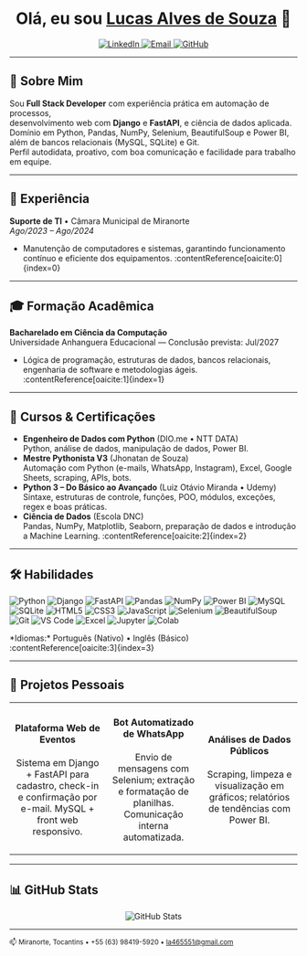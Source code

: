 <!-- README.md do Lucas Alves de Souza -->

<!-- ============================
     Cabeçalho e Badges Sociais
=============================== -->
<h1 align="center">Olá, eu sou <a href="https://github.com/Lucas063r">Lucas Alves de Souza</a> 👋</h1>

<p align="center">
  <a href="https://www.linkedin.com/in/lucas-alves-000aa4258">
    <img src="https://img.shields.io/badge/LinkedIn-0A66C2?style=for-the-badge&logo=linkedin&logoColor=white" alt="LinkedIn"/>
  </a>
  <a href="mailto:la465551@gmail.com">
    <img src="https://img.shields.io/badge/Email-D14836?style=for-the-badge&logo=gmail&logoColor=white" alt="Email"/>
  </a>
  <a href="https://github.com/Lucas063r">
    <img src="https://img.shields.io/badge/GitHub-181717?style=for-the-badge&logo=github&logoColor=white" alt="GitHub"/>
  </a>
</p>

---

## 📖 Sobre Mim

Sou **Full Stack Developer** com experiência prática em automação de processos,  
desenvolvimento web com **Django** e **FastAPI**, e ciência de dados aplicada.  
Domínio em Python, Pandas, NumPy, Selenium, BeautifulSoup e Power BI, além de bancos relacionais (MySQL, SQLite) e Git.  
Perfil autodidata, proativo, com boa comunicação e facilidade para trabalho em equipe.  

---

## 💼 Experiência

**Suporte de TI** • Câmara Municipal de Miranorte  
_Ago/2023 – Ago/2024_  
- Manutenção de computadores e sistemas, garantindo funcionamento contínuo e eficiente dos equipamentos. :contentReference[oaicite:0]{index=0}

---

## 🎓 Formação Acadêmica

**Bacharelado em Ciência da Computação**  
Universidade Anhanguera Educacional — Conclusão prevista: Jul/2027  
- Lógica de programação, estruturas de dados, bancos relacionais, engenharia de software e metodologias ágeis. :contentReference[oaicite:1]{index=1}

---

## 🏅 Cursos & Certificações

- **Engenheiro de Dados com Python** (DIO.me • NTT DATA)  
  Python, análise de dados, manipulação de dados, Power BI.  
- **Mestre Pythonista V3** (Jhonatan de Souza)  
  Automação com Python (e-mails, WhatsApp, Instagram), Excel, Google Sheets, scraping, APIs, bots.  
- **Python 3 – Do Básico ao Avançado** (Luiz Otávio Miranda • Udemy)  
  Sintaxe, estruturas de controle, funções, POO, módulos, exceções, regex e boas práticas.  
- **Ciência de Dados** (Escola DNC)  
  Pandas, NumPy, Matplotlib, Seaborn, preparação de dados e introdução a Machine Learning. :contentReference[oaicite:2]{index=2}

---

## 🛠️ Habilidades

<p>
  <img alt="Python"      src="https://img.shields.io/badge/Python-3776AB?style=for-the-badge&logo=python&logoColor=white" />
  <img alt="Django"      src="https://img.shields.io/badge/Django-092E20?style=for-the-badge&logo=django&logoColor=white" />
  <img alt="FastAPI"     src="https://img.shields.io/badge/FastAPI-009688?style=for-the-badge&logo=fastapi&logoColor=white" />
  <img alt="Pandas"      src="https://img.shields.io/badge/Pandas-150458?style=for-the-badge&logo=pandas&logoColor=white" />
  <img alt="NumPy"       src="https://img.shields.io/badge/NumPy-013243?style=for-the-badge&logo=numpy&logoColor=white" />
  <img alt="Power BI"    src="https://img.shields.io/badge/Power%20BI-F2C811?style=for-the-badge&logo=power-bi&logoColor=white" />
  <img alt="MySQL"       src="https://img.shields.io/badge/MySQL-4479A1?style=for-the-badge&logo=mysql&logoColor=white" />
  <img alt="SQLite"      src="https://img.shields.io/badge/SQLite-07405E?style=for-the-badge&logo=sqlite&logoColor=white" />
  <img alt="HTML5"       src="https://img.shields.io/badge/HTML5-E34F26?style=for-the-badge&logo=html5&logoColor=white" />
  <img alt="CSS3"        src="https://img.shields.io/badge/CSS3-1572B6?style=for-the-badge&logo=css3&logoColor=white" />
  <img alt="JavaScript"  src="https://img.shields.io/badge/JavaScript-F7DF1E?style=for-the-badge&logo=javascript&logoColor=black" />
  <img alt="Selenium"    src="https://img.shields.io/badge/Selenium-43B02A?style=for-the-badge&logo=selenium&logoColor=white" />
  <img alt="BeautifulSoup" src="https://img.shields.io/badge/BeautifulSoup-212121?style=for-the-badge&logo=python&logoColor=white" />
  <img alt="Git"         src="https://img.shields.io/badge/Git-F05032?style=for-the-badge&logo=git&logoColor=white" />
  <img alt="VS Code"     src="https://img.shields.io/badge/VS%20Code-007ACC?style=for-the-badge&logo=visual-studio-code&logoColor=white" />
  <img alt="Excel"       src="https://img.shields.io/badge/Excel-217346?style=for-the-badge&logo=microsoft-excel&logoColor=white" />
  <img alt="Jupyter"     src="https://img.shields.io/badge/Jupyter-F37626?style=for-the-badge&logo=jupyter&logoColor=white" />
  <img alt="Colab"       src="https://img.shields.io/badge/Google%20Colab-F9AB00?style=for-the-badge&logo=google-colab&logoColor=white" />
</p>
*Idiomas:* Português (Nativo) • Inglês (Básico) :contentReference[oaicite:3]{index=3}

---

## 🚀 Projetos Pessoais

<table>
<tr>
  <td align="center" width="33%">
    <h4>Plataforma Web de Eventos</h4>
    <p>Sistema em Django + FastAPI para cadastro, check-in e confirmação por e-mail. MySQL + front web responsivo.</p>
  </td>
  <td align="center" width="33%">
    <h4>Bot Automatizado de WhatsApp</h4>
    <p>Envio de mensagens com Selenium; extração e formatação de planilhas. Comunicação interna automatizada.</p>
  </td>
  <td align="center" width="33%">
    <h4>Análises de Dados Públicos</h4>
    <p>Scraping, limpeza e visualização em gráficos; relatórios de tendências com Power BI.</p>
  </td>
</tr>
</table>

---

## 📊 GitHub Stats

<div align="center">
  <img src="https://github-readme-stats.vercel.app/api?username=Lucas063r&show_icons=true&theme=light" alt="GitHub Stats" />
</div>

---

<small>📫 Miranorte, Tocantins • +55 (63) 98419-5920 • la465551@gmail.com</small>

